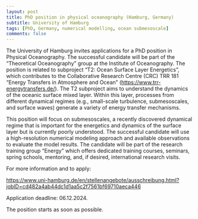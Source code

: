 ```yaml
---
layout: post
title: PhD position in physical oceanography (Hamburg, Germany)
subtitle: University of Hamburg
tags: [PhD, Germany, numerical modelling, ocean submesoscale]
comments: false
---
```

The University of Hamburg invites applications for a PhD position in Physical Oceanography. The successful candidate will be part of the “Theoretical Oceanography” group at the Institute of Oceanography. The position is related to subproject “T2: Ocean Surface Layer Energetics”, which contributes to the Collaborative Research Centre (CRC) TRR 181 “Energy Transfers in Atmosphere and Ocean” (https://www.trr-energytransfers.de/). The T2 subproject aims to understand the dynamics of the oceanic surface mixed layer. Within this layer, processes from different dynamical regimes (e.g., small-scale turbulence, submesoscales, and surface waves) generate a variety of energy transfer mechanisms.

This position will focus on submesoscales, a recently discovered dynamical regime that is important for the energetics and dynamics of the surface layer but is currently poorly understood. The successful candidate will use a high-resolution numerical modeling approach and available observations to evaluate the model results. The candidate will be part of the research training group “Energy” which offers dedicated training courses, seminars, spring schools, mentoring, and, if desired, international research visits.

For more information and to apply:

https://www.uni-hamburg.de/en/stellenangebote/ausschreibung.html?jobID=cd482a4ab44dc1d1aa5c2f7561bf69710aeca446

Application deadline: 06.12.2024.

The position starts as soon as possible.
